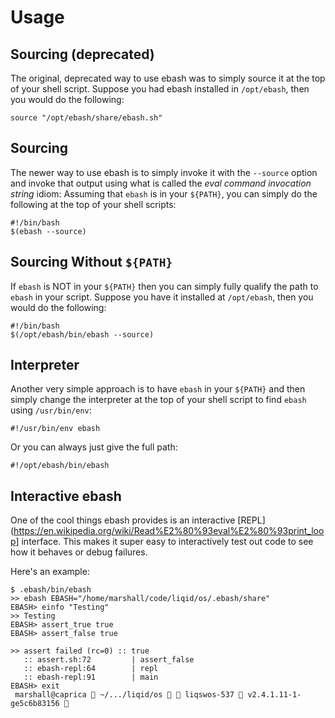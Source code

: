 # Usage

## Sourcing (deprecated)

The original, deprecated way to use ebash was to simply source it at the top of your shell script. Suppose you had ebash
installed in `/opt/ebash`, then you would do the following:

```shell
source "/opt/ebash/share/ebash.sh"
```

## Sourcing

The newer way to use ebash is to simply invoke it with the `--source` option and invoke that output using what is called
the _eval command invocation string_ idiom: Assuming that `ebash` is in your `${PATH}`, you can simply do the following
at the top of your shell scripts:

```shell
#!/bin/bash
$(ebash --source)
```
## Sourcing Without `${PATH}`

If `ebash` is NOT in your `${PATH}` then you can simply fully qualify the path to `ebash` in your script. Suppose you
have it installed at `/opt/ebash`, then you would do the following:

```shell
#!/bin/bash
$(/opt/ebash/bin/ebash --source)
```

## Interpreter

Another very simple approach is to have `ebash` in your `${PATH}` and then simply change the interpreter at the top of
your shell script to find `ebash` using `/usr/bin/env`:

```shell
#!/usr/bin/env ebash
```

Or you can always just give the full path:

```shell
#!/opt/ebash/bin/ebash
```

## Interactive ebash

One of the cool things ebash provides is an interactive [REPL](https://en.wikipedia.org/wiki/Read%E2%80%93eval%E2%80%93print_loop] interface. This
makes it super easy to interactively test out code to see how it behaves or debug failures.

Here's an example:

```shell
$ .ebash/bin/ebash
>> ebash EBASH="/home/marshall/code/liqid/os/.ebash/share"
EBASH> einfo "Testing"
>> Testing
EBASH> assert_true true
EBASH> assert_false true

>> assert failed (rc=0) :: true
   :: assert.sh:72         | assert_false
   :: ebash-repl:64        | repl
   :: ebash-repl:91        | main
EBASH> exit
 marshall@caprica  ~/.../liqid/os   liqswos-537  v2.4.1.11-1-ge5c6b83156 
```

